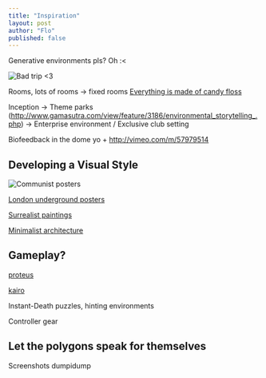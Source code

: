 ```yaml
---
title: "Inspiration"
layout: post
author: "Flo"
published: false
---
```


Generative environments pls? Oh :<

![Bad trip <3](http://www.polygon.com/2012/10/29/3571480/bad-trip)

Rooms, lots of rooms -> fixed rooms [Everything is made of candy floss](http://www.homecrux.com/2013/02/08/3761/padded-cell-is-fairytale-home-made-of-pink-candy-floss.html)

Inception -> Theme parks (http://www.gamasutra.com/view/feature/3186/environmental_storytelling_.php) -> Enterprise environment / Exclusive club setting

Biofeedback in the dome yo + http://vimeo.com/m/57979514

## Developing a Visual Style

![Communist posters](http://www.examiner.com/images/blog/wysiwyg/image/communist-party-poster.jpg)

[London underground posters](http://www.creativereview.co.uk/cr-blog/2013/february/poster-art-150)

[Surrealist paintings](http://blog.iso50.com/30810/bryan-olson-aka-glass-planet/)

[Minimalist architecture](http://www.behance.net/gallery/THE-MINIMALIST/5708129)

## Gameplay?

[proteus](http://www.visitproteus.com)

[kairo](http://kairo.lockeddoorpuzzle.com)

Instant-Death puzzles, hinting environments

Controller gear

## Let the polygons speak for themselves

Screenshots dumpidump